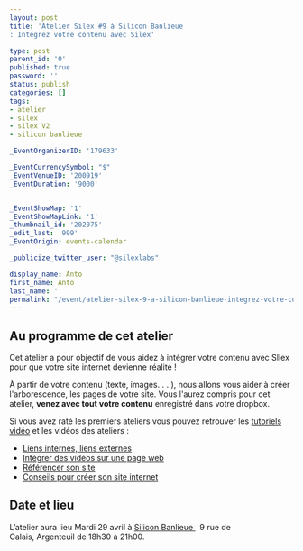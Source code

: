```yaml
---
layout: post
title: 'Atelier Silex #9 à Silicon Banlieue
: Intégrez votre contenu avec Silex'

type: post
parent_id: '0'
published: true
password: ''
status: publish
categories: []
tags:
- atelier
- silex
- silex V2
- silicon banlieue

_EventOrganizerID: '179633'

_EventCurrencySymbol: "$"
_EventVenueID: '200919'
_EventDuration: '9000'


_EventShowMap: '1'
_EventShowMapLink: '1'
_thumbnail_id: '202075'
_edit_last: '999'
_EventOrigin: events-calendar

_publicize_twitter_user: "@silexlabs"

display_name: Anto
first_name: Anto
last_name: ''
permalink: "/event/atelier-silex-9-a-silicon-banlieue-integrez-votre-contenu-avec-silex/"
---
```


Au programme de cet atelier
---------------------------

Cet atelier a pour objectif de vous aidez à intégrer votre contenu avec SIlex pour que votre site internet devienne réalité !

À partir de votre contenu (texte, images. . . ), nous allons vous aider à créer l'arborescence, les pages de votre site. Vous l'aurez compris pour cet atelier, **venez avec tout votre contenu** enregistré dans votre dropbox.

Si vous avez raté les premiers ateliers vous pouvez retrouver les [tutoriels vidéo](https://www.silexlabs.org/201324/silex/tutorials-silex/tutoriels-video-silex/%20%E2%80%8E "tutoriels vidéo Silex") et les vidéos des ateliers
: 
*   [Liens internes, liens externes](https://www.silexlabs.org/201165/the-blog/master-class-silex-atelier-2-liens-internes-externes-et-embeded/ "Vidéo atelier 2")
*   [Intégrer des vidéos sur une page web](https://www.silexlabs.org/201333/silex/atelier-silex-3-liens-internes-liens-externes-et-liens-embeded/ "Vidéo atelier 3")
*   [Référencer son site](https://www.silexlabs.org/201795/the-blog/compte-rendu-video-de-latelier-5-optimiser-son-referencement/ "le référencement")
*   [Conseils pour créer son site internet](https://www.silexlabs.org/202049/silex/tutorials-silex/compte-rendu-video-de-latelier-7-faites-votre-site/ "Atelier 7")

Date et lieu
------------

L’atelier aura lieu Mardi 29 avril à [Silicon Banlieue ](http://www.siliconbanlieue.fr/contact/ "Adresse Silicon Banlieue")  9 rue de Calais, Argenteuil de 18h30 à 21h00.